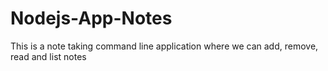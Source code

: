 # Nodejs-App-Notes
This is a note taking command line application where we can add, remove, read and list notes

